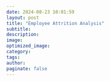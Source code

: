 ```yaml
---
date: 2024-08-23 10:01:59
layout: post
title: "Employee Attrition Analysis"
subtitle:
description:
image:
optimized_image:
category:
tags:
author:
paginate: false
---
```

